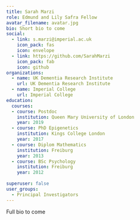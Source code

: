 ```yaml
---
title: Sarah Marzi
role: Edmund and Lily Safra Fellow
avatar_filename: avatar.jpg
bio: Short bio to come
social:
  - link: s.marzi@imperial.ac.uk
    icon_pack: fas
    icon: envelope
  - link: https://github.com/SarahMarzi
    icon_pack: fab
    icon: github    
organizations:
  - name: UK Dementia Research Institute
    url: UK Dementia Research Institute
  - name: Imperial College
    url: Imperial College
education:
  courses:
  - course: Postdoc
    institution: Queen Mary University of London
    year: 2019
  - course: PhD Epigenetics
    institution: Kings College London
    year: 2017
  - course: Diplom Mathematics
    institution: Freiburg
    year: 2013
  - course: BSc Psychology
    institution: Freiburg
    year: 2012
      
superuser: false
user_groups:
  - Principal Investigators
---
```


Full bio to come
